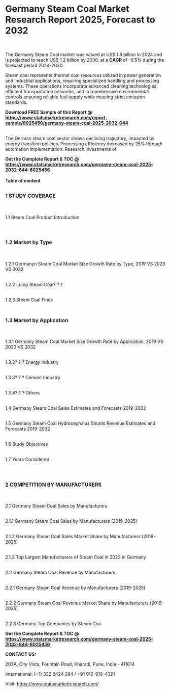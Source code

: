 <h1>Germany Steam Coal Market Research Report 2025, Forecast to 2032</h1><br/><p>The Germany Steam Coal market was valued at US$ 1.8 billion in 2024 and is projected to reach US$ 1.2 billion by 2030, at a <strong>CAGR</strong> of -6.5% during the forecast period 2024-2030.</p><p>
 
 Steam coal represents thermal coal resources utilized in power generation and industrial applications, requiring specialized handling and processing systems. These operations incorporate advanced cleaning technologies, efficient transportation networks, and comprehensive environmental controls ensuring reliable fuel supply while meeting strict emission standards.</p><div><b>Download FREE Sample of this Report @ <a href="https://www.statsmarketresearch.com/download-free-sample/8025456/germany-steam-coal-2025-2032-644">https://www.statsmarketresearch.com/report-sample/8025456/germany-steam-coal-2025-2032-644</a></b></div><br><p>
 
 The German steam coal sector shows declining trajectory, impacted by energy transition policies. Processing efficiency increased by 25% through automation implementation. Research investments of</p><div><b>Get the Complete Report & TOC @ <a href="https://www.statsmarketresearch.com/germany-steam-coal-2025-2032-644-8025456">https://www.statsmarketresearch.com/germany-steam-coal-2025-2032-644-8025456</a></b></div><br><b>Table of content</b><p><h2><span style="font-size:16px"><strong>1 STUDY COVERAGE</strong></span></h2><br />
 
 <p>1.1 Steam Coal Product Introduction</p><br />
 
 <h2><span style="font-size:16px"><strong>1.2 Market by Type</strong></span></h2><br />
 
 <p>1.2.1 Germanyn Steam Coal Market Size Growth Rate by Type, 2019 VS 2023 VS 2032<br /><br />
 
 1.2.2 Lump Steam Coal? ? ? <br /><br />
 
 1.2.3 Steam Coal Fines<br /><br />
 
 <h2><span style="font-size:16px"><strong>1.3 Market by Application</strong></span></h2><br />
 
 <p>1.3.1 Germany Steam Coal Market Size Growth Rate by Application, 2019 VS 2023 VS 2032<br /><br />
 
 1.3.2? ? ? Energy Industry<br /><br />
 
 1.3.3? ? ? Cement Industry<br /><br />
 
 1.3.4? ? ? Others<br /><br />
 
 1.4 Germany Steam Coal Sales Estimates and Forecasts 2019-2032<br /><br />
 
 1.5 Germany Steam Coal Hydrocephalus Shunts Revenue Estimates and Forecasts 2019-2032<br /><br />
 
 1.6 Study Objectives<br /><br />
 
 1.7 Years Considered</p><br />
 
 <h2><span style="font-size:16px"><strong>2 COMPETITION BY MANUFACTURERS</strong></span></h2><br />
 
 <p>2.1 Germany Steam Coal Sales by Manufacturers<br /><br />
 
 2.1.1 Germany Steam Coal Sales by Manufacturers (2019-2025)<br /><br />
 
 2.1.2 Germany Steam Coal Sales Market Share by Manufacturers (2019-2025)<br /><br />
 
 2.1.3 Top Largest Manufacturers of Steam Coal in 2023 in Germany<br /><br />
 
 2.2 Germany Steam Coal Revenue by Manufacturers<br /><br />
 
 2.2.1 Germany Steam Coal Revenue by Manufacturers (2019-2025)<br /><br />
 
 2.2.2 Germany Steam Coal Revenue Market Share by Manufacturers (2019-2025)<br /><br />
 
 2.2.3 Germany Top Companies by Steam Coa<br><div><b>Get the Complete Report & TOC @ <a href="https://www.statsmarketresearch.com/germany-steam-coal-2025-2032-644-8025456">https://www.statsmarketresearch.com/germany-steam-coal-2025-2032-644-8025456</a></b></div></p>
 
 <b>CONTACT US:</b><br>
 
 203A, City Vista, Fountain Road, Kharadi, Pune, India - 411014 <br>
 
 International: (+1) 332 2424 294 / +91 916-916-4321<br>
 
 Visit: <a href="https://www.statsmarketresearch.com/">https://www.statsmarketresearch.com/</a>
 
 <br>